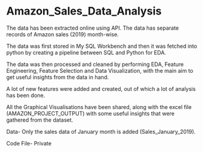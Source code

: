 # Amazon_Sales_Data_Analysis

The data has been extracted online using API. The data has separate records of Amazon sales (2019) month-wise. 

The data was first stored in My SQL Workbench and then it was fetched into python by creating a pipeline between SQL and Python for EDA.

The data was then processed and cleaned by performing EDA, Feature Engineering, Feature Selection and Data Visualization, with the main aim to get useful insights from the data in hand.

A lot of new features were added and created, out of which a lot of analysis has been done. 

All the Graphical Visualisations have been shared, along with the excel file (AMAZON_PROJECT_OUTPUT) with some useful insights that were gathered from the dataset. 


Data- Only the sales data of January month is added (Sales_January_2019). 

Code File- Private
